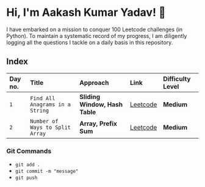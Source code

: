 # Hi, I'm Aakash Kumar Yadav! 👋

I have embarked on a mission to conquer 100 Leetcode challenges (in Python). To maintain a systematic record of my progress, I am diligently logging all the questions I tackle on a daily basis in this repository.

## Index

| Day no. | Title    | Approach             | Link | Difficulty Level |
| :------ | :------- | :------------------- | :-----| :---------|
| `1` | `Find All Anagrams in a String` | **Sliding Window, Hash Table** | [Leetcode](https://leetcode.com/problems/find-all-anagrams-in-a-string/description/) | **Medium** |
| `2` | `Number of Ways to Split Array` | **Array, Prefix Sum** | [Leetcode](https://leetcode.com/problems/number-of-ways-to-split-array/description/) | **Medium** |

### Git Commands

- `git add .`
- `git commit -m "message"`
- `git push`
